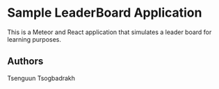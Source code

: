 # Sample LeaderBoard Application

This is a Meteor and React application that simulates a leader board for learning purposes.

## Authors

Tsenguun Tsogbadrakh
